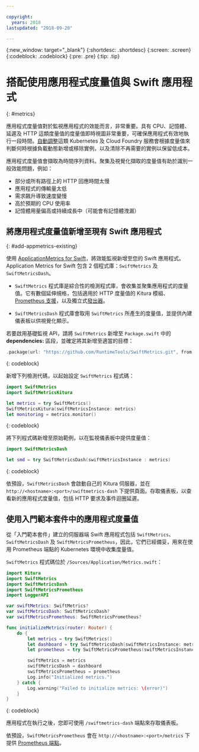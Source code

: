 ```yaml
---

copyright:
  years: 2018
lastupdated: "2018-09-20"

---
```


{:new_window: target="_blank"}
{:shortdesc: .shortdesc}
{:screen: .screen}
{:codeblock: .codeblock}
{:pre: .pre}
{:tip: .tip}

# 搭配使用應用程式度量值與 Swift 應用程式
{: #metrics}

應用程式度量值對於監視應用程式的效能而言，非常重要。具有 CPU、記憶體、延遲及 HTTP 這類度量值的度量值即時視圖非常重要，可確保應用程式有效地執行一段時間。[自動調整](/docs/services/Auto-Scaling/index.html)這類 Kubernetes 及 Cloud Foundry 服務會根據度量值來判斷何時根據負載動態新增或移除實例，以及清除不再需要的實例以保留低成本。

應用程式度量值會擷取為時間序列資料。聚集及視覺化擷取的度量值有助於識別一般效能問題，例如：

* 部分或所有路徑上的 HTTP 回應時間太慢
* 應用程式的傳輸量太低
* 需求飆升導致速度變慢
* 高於預期的 CPU 使用率
* 記憶體用量偏高或持續成長中（可能會有記憶體洩漏）

## 將應用程式度量值新增至現有 Swift 應用程式
{: #add-appmetrics-existing}

使用 [ApplicationMetrics for Swift](https://developer.ibm.com/swift/monitoring-diagnostics/application-metrics-for-swift/)，將效能監視新增至您的 Swift 應用程式。Application Metrics for Swift 包含 2 個程式庫：`SwiftMetrics` 及 `SwiftMetricsDash`。

* `SwiftMetrics` 程式庫是綜合性的檢測程式庫，會收集並聚集應用程式的度量值。它有數個延伸規格，包括適用於 HTTP 度量值的 Kitura 模組、[Prometheus 支援](https://github.com/RuntimeTools/SwiftMetrics#prometheus-support)，以及獨立式[發出器](https://github.com/RuntimeTools/SwiftMetrics#application-metrics-for-swift-agent)。

* `SwiftMetricsDash` 程式庫會取用 `SwiftMetrics` 所產生的度量值，並提供內建儀表板以供視覺化顯示。

若要啟用基礎監視 API，請將 `SwiftMetrics` 新增至 `Package.swift` 中的 **dependencies:** 區段，並確定將其新增至適當的目標：
```swift
.package(url: "https://github.com/RuntimeTools/SwiftMetrics.git", from: "2.4.0")
```
{: codeblock}

新增下列檢測代碼，以起始設定 `SwiftMetrics` 程式碼：
```swift
import SwiftMetrics
import SwiftMetricsKitura

let metrics = try SwiftMetrics()
SwiftMetricsKitura(swiftMetricsInstance: metrics)
let monitoring = metrics.monitor()
```
{: codeblock}

將下列程式碼新增至原始範例，以在監視儀表板中提供度量值：
```swift
import SwiftMetricsDash

let smd = try SwiftMetricsDash(swiftMetricsInstance : metrics)
```  
{: codeblock}

依預設，`SwiftMetricsDash` 會啟動自己的 Kitura 伺服器，並在 `http://<hostname>:<port>/swiftmetrics-dash` 下提供頁面。存取儀表板，以查看新的應用程式度量值，包括 HTTP 要求及事件迴圈延遲。

## 使用入門範本套件中的應用程式度量值

從「入門範本套件」建立的伺服器端 Swift 應用程式包括 `SwiftMetrics`、`SwiftMetricsDash` 及 `SwiftMetricsPrometheus`，因此，它們已經備妥，用來在使用 Prometheus 端點的 Kubernetes 環境中收集度量值。

`SwiftMetrics` 程式碼位於 `/Sources/Application/Metrics.swift`：
```swift
import Kitura
import SwiftMetrics
import SwiftMetricsDash
import SwiftMetricsPrometheus
import LoggerAPI

var swiftMetrics: SwiftMetrics?
var swiftMetricsDash: SwiftMetricsDash?
var swiftMetricsPrometheus: SwiftMetricsPrometheus?

func initializeMetrics(router: Router) {
    do {
        let metrics = try SwiftMetrics()
        let dashboard = try SwiftMetricsDash(swiftMetricsInstance: metrics, endpoint: router)
        let prometheus = try SwiftMetricsPrometheus(swiftMetricsInstance: metrics, endpoint: router)

        swiftMetrics = metrics
        swiftMetricsDash = dashboard
        swiftMetricsPrometheus = prometheus
        Log.info("Initialized metrics.")
    } catch {
        Log.warning("Failed to initialize metrics: \(error)")
    }
}
```
{: codeblock}

應用程式在執行之後，您即可使用 `/swiftmetrics-dash` 端點來存取儀表板。

依預設，`SwiftMetricsPrometheus` 會在 `http://<hostname>:<port>/metrics` 下提供 [Prometheus 端點](https://prometheus.io/)。
